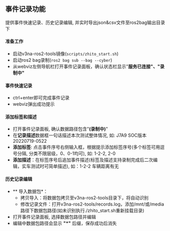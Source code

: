 ## 事件记录功能
提供事件快速记录、历史记录编辑, 并实时导出json&csv文件至ros2bag输出目录下

#### 准备工作
* 启动v3na-ros2-tools镜像(`scripts/zhito_start.sh`)
* 启动ros2 bag录制(`ros2 bag sub --bag --cyber`)
* 从webviz左侧导航栏打开事件记录面板，确认状态栏显示"**服务已连接"、"录制中"**

#### 事件快速记录
* ctrl+enter即可完成事件记录
* webviz弹出成功提示

#### 添加标签和描述

* 打开事件记录面板, 确认数据路径包含"**(录制中)**"
* 在**记录描述**数据框一句话描述本次测试整体情况, 如: J7A9 SOC版本20220719-0522
* **添加标签**: 点击事件序号右侧输入框，根据提示添加标签序号(多个标签可用逗号分隔, 分类不限层级，0、0-1均可), 如: 1-2-2, 2-0
* **添加描述**：在标签序号后追加事件描述(标签及描述支持录制完成后二次编辑，实车测试时可简单描述), 如：1-2-2 车辆距离有无

#### 历史记录编辑

* ** 导入数据包*：
  - 拷贝导入：将数据包拷贝至v3na-ros2-tools目录下，将自动识别
  - 修改记录文件：打开v3na-ros2-tools/records.log，添加/mnt/或/media路径下数据包路径(如未识别执行./zhito_start.sh重新挂载目录)
* 打开事件记录面板, 选择数据包路径并编辑
* 编辑中数据包路径会显示 **"*"** 后缀，保存成功后消失
